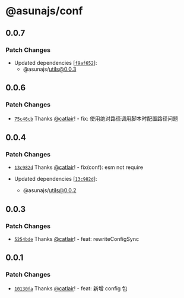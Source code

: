 # @asunajs/conf

## 0.0.7

### Patch Changes

- Updated dependencies [[`f9af652`](https://github.com/yuiasn/asuna/commit/f9af652fae8c3da21213bb30ce4be83686138a58)]:
  - @asunajs/utils@0.0.3

## 0.0.6

### Patch Changes

- [`75c46cb`](https://github.com/asunajs/as/commit/75c46cbf4dc1b5ad7d40245479f26f1c553f033c) Thanks [@catlair](https://github.com/catlair)! - fix: 使用绝对路径调用脚本时配置路径问题

## 0.0.4

### Patch Changes

- [`13c982d`](https://github.com/asunajs/asign/commit/13c982d6931e04cbeb84516202f532d845eae684) Thanks [@catlair](https://github.com/catlair)! - fix(conf): esm not require

- Updated dependencies [[`13c982d`](https://github.com/asunajs/asign/commit/13c982d6931e04cbeb84516202f532d845eae684)]:
  - @asunajs/utils@0.0.2

## 0.0.3

### Patch Changes

- [`5254bde`](https://github.com/asunajs/asign/commit/5254bde5c123c83dd2791e9e8f701623f08274e6) Thanks [@catlair](https://github.com/catlair)! - feat: rewriteConfigSync

## 0.0.1

### Patch Changes

- [`10130fa`](https://github.com/asunajs/asign/commit/10130faedb0383d0f3611bb5585077f685ef26b0) Thanks [@catlair](https://github.com/catlair)! - feat: 新增 config 包
